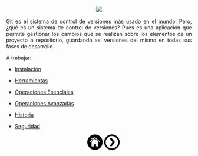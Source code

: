<div align="justify">

<div align="center" >
 <img src="https://rosolutions.com.mx/blog/wp-content/uploads/2019/02/git.jpeg" width="400px">
</div> 

 Git es el sistema de control de versiones más usado en el mundo. Pero, ¿qué es un sistema de control de versiones? Pues es una aplicación que permite gestionar los cambios que se realizan sobre los elementos de un proyecto o repositorio, guardando así versiones del mismo en todas sus fases de desarrollo.

 A trabajar:
 - [Instalación](INSTALACION.md)
 - [Herramientas](HERRAMIENTAS.md)
 - [Operaciones Esenciales](OPERACIONES_ESENCIALES.md)
 - [Operaciones Avanzadas](OPERACIONES_AVANZADAS.md)
 - [Historia](HISTORIA.md)
 - [Seguridad](SEGURIDAD.md)


	<div align="center">
	    <a href="README.md"><img src="../../img/home.png" alt="XML Home" style="width:42px;height:42px;"></a>
	    <a href="INSTALACION.md"><img src="../../img/next.png" alt="INSTALACION GIT" style="width:42px;height:42px;"> 
	</div>

 </div>	